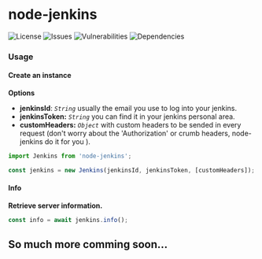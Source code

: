 # node-jenkins

![License][license-image] ![Issues][issues-image] ![Vulnerabilities][vul-image] ![Dependencies][deps-image]

### Usage

#### Create an instance

**Options**

* **jenkinsId**: *`String`* usually the email you use to log into your jenkins.
* **jenkinsToken:** *`String`* you can find it in your jenkins personal area.
* **customHeaders:** *`Object`* with custom headers to be sended in every request (don't worry about the 'Authorization' or crumb headers, node-jenkins do it for you ).

```js
import Jenkins from 'node-jenkins';

const jenkins = new Jenkins(jenkinsId, jenkinsToken, [customHeaders]);
```


#### Info

**Retrieve server information.**

```js
const info = await jenkins.info();
```


## So much more comming soon...

[license-image]: https://img.shields.io/npm/l/node-jenkins.svg
[issues-image]: https://img.shields.io/github/issues/cuni0716/node-jenkins.svg
[deps-image]: https://david-dm.org/cuni0716/node-jenkins.svg
[vul-image]: https://snyk.io/test/github/cuni0716/node-jenkins.git/badge.svg
